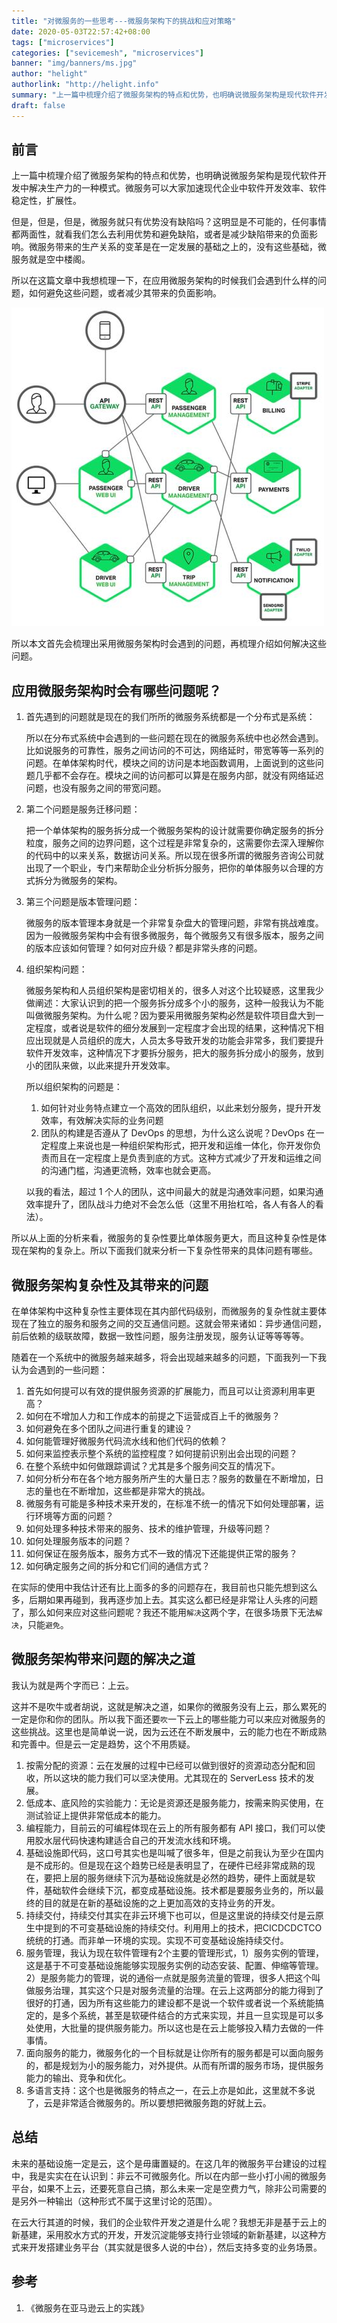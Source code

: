 ```yaml
---
title: "对微服务的一些思考---微服务架构下的挑战和应对策略"
date: 2020-05-03T22:57:42+08:00
tags: ["microservices"]
categories: ["sevicemesh", "microservices"]
banner: "img/banners/ms.jpg"
author: "helight"
authorlink: "http://helight.info"
summary: "上一篇中梳理介绍了微服务架构的特点和优势，也明确说微服务架构是现代软件开发中解决生产力的一种模式。微服务可以大家加速现代企业中软件开发效率、软件稳定性，扩展性。"
draft: false
---
```


## 前言
上一篇中梳理介绍了微服务架构的特点和优势，也明确说微服务架构是现代软件开发中解决生产力的一种模式。微服务可以大家加速现代企业中软件开发效率、软件稳定性，扩展性。

但是，但是，但是，微服务就只有优势没有缺陷吗？这明显是不可能的，任何事情都两面性，就看我们怎么去利用优势和避免缺陷，或者是减少缺陷带来的负面影响。微服务带来的生产关系的变革是在一定发展的基础之上的，没有这些基础，微服务就是空中楼阁。

所以在这篇文章中我想梳理一下，在应用微服务架构的时候我们会遇到什么样的问题，如何避免这些问题，或者减少其带来的负面影响。

![](imgs/ms.jpg)

所以本文首先会梳理出采用微服务架构时会遇到的问题，再梳理介绍如何解决这些问题。

## 应用微服务架构时会有哪些问题呢？
1. 首先遇到的问题就是现在的我们所所的微服务系统都是一个分布式是系统：
   
   所以在分布式系统中会遇到的一些问题在现在的微服务系统中也必然会遇到。比如说服务的可靠性，服务之间访问的不可达，网络延时，带宽等等一系列的问题。在单体架构时代，模块之间的访问是本地函数调用，上面说到的这些问题几乎都不会存在。模块之间的访问都可以算是在服务内部，就没有网络延迟问题，也没有服务之间的带宽问题。

2. 第二个问题是服务迁移问题：
   
   把一个单体架构的服务拆分成一个微服务架构的设计就需要你确定服务的拆分粒度，服务之间的边界问题，这个过程是非常复杂的，这需要你去深入理解你的代码中的以来关系，数据访问关系。所以现在很多所谓的微服务咨询公司就出现了一个职业，专门来帮助企业分析拆分服务，把你的单体服务以合理的方式拆分为微服务的架构。

3. 第三个问题是版本管理问题：
   
   微服务的版本管理本身就是一个非常复杂盘大的管理问题，非常有挑战难度。因为一般微服务架构中会有很多微服务，每个微服务又有很多版本，服务之间的版本应该如何管理？如何对应升级？都是非常头疼的问题。

4. 组织架构问题：
   
   微服务架构和人员组织架构是密切相关的，很多人对这个比较疑惑，这里我少做阐述：大家认识到的把一个服务拆分成多个小的服务，这种一般我认为不能叫做微服务架构。为什么呢？因为要采用微服务架构必然是软件项目盘大到一定程度，或者说是软件的细分发展到一定程度才会出现的结果，这种情况下相应出现就是人员组织的庞大，人员太多导致开发的功能会非常多，我们要提升软件开发效率，这种情况下才要拆分服务，把大的服务拆分成小的服务，放到小的团队来做，以此来提升开发效率。

   所以组织架构的问题是：
   1. 如何针对业务特点建立一个高效的团队组织，以此来划分服务，提升开发效率，有效解决实际的业务问题
   2. 团队的构建是否遵从了 DevOps 的思想，为什么这么说呢？DevOps 在一定程度上来说也是一种组织架构形式，把开发和运维一体化，你开发你负责而且在一定程度上是负责到底的方式。这种方式减少了开发和运维之间的沟通门槛，沟通更流畅，效率也就会更高。
   
   以我的看法，超过 1 个人的团队，这中间最大的就是沟通效率问题，如果沟通效率提升了，团队战斗力绝对不会怎么低（这里不用抬杠哈，各人有各人的看法）。

所以从上面的分析来看，微服务的复杂性要比单体服务更大，而且这种复杂性是体现在架构的复杂上。所以下面我们就来分析一下复杂性带来的具体问题有哪些。

## 微服务架构复杂性及其带来的问题

在单体架构中这种复杂性主要体现在其内部代码级别，而微服务的复杂性就主要体现在了独立的服务和服务之间的交互通信问题。这就会带来诸如：异步通信问题，前后依赖的级联故障，数据一致性问题，服务注册发现，服务认证等等等等。

随着在一个系统中的微服务越来越多，将会出现越来越多的问题，下面我列一下我认为会遇到的一些问题：

1. 首先如何提可以有效的提供服务资源的扩展能力，而且可以让资源利用率更高？
2. 如何在不增加人力和工作成本的前提之下运营成百上千的微服务？
3. 如何避免在多个团队之间进行重复的建设？
4. 如何能管理好微服务代码流水线和他们代码的依赖？
5. 如何来监控表示整个系统的监控程度？如何提前识别出会出现的问题？
6. 在整个系统中如何做跟踪调试？尤其是多个服务间交互的情况下。
7. 如何分析分布在各个地方服务所产生的大量日志？服务的数量在不断增加，日志的量也在不断增加，这些都是非常大的挑战。
8. 微服务有可能是多种技术来开发的，在标准不统一的情况下如何处理部署，运行环境等方面的问题？
9. 如何处理多种技术带来的服务、技术的维护管理，升级等问题？
10. 如何处理服务版本的问题？
11. 如何保证在服务版本，服务方式不一致的情况下还能提供正常的服务？
12. 如何确定服务之间的拆分和它们间的通信方式？

在实际的使用中我估计还有比上面多的多的问题存在，我目前也只能先想到这么多，后期如果再碰到，我再逐步加上去。其实这么都已经是非常让人头疼的问题了，那么如何来应对这些问题呢？我还不能用`解决`这两个字，在很多场景下无法`解决`，只能`避免`。

## 微服务架构带来问题的解决之道

我认为就是两个字而已：上云。

这并不是吹牛或者胡说，这就是解决之道，如果你的微服务没有上云，那么累死的一定是你和你的团队。所以我下面还要`吹`一下云上的哪些能力可以来应对微服务的这些挑战。这里也是简单说一说，因为云还在不断发展中，云的能力也在不断成熟和完善中。但是云一定是趋势，这个不用质疑。

1. 按需分配的资源：云在发展的过程中已经可以做到很好的资源动态分配和回收，所以这块的能力我们可以坚决使用。尤其现在的 ServerLess 技术的发展。
2. 低成本、底风险的实验能力：无论是资源还是服务能力，按需来购买使用，在测试验证上提供非常低成本的能力。
3. 编程能力，目前云的可编程体现在云上的所有服务都有 API 接口，我们可以使用胶水层代码快速构建适合自己的开发流水线和环境。
4. 基础设施即代码，这口号其实也是叫喊了很多年，但是之前我认为至少在国内是不成形的。但是现在这个趋势已经是表明显了，在硬件已经非常成熟的现在，要把上层的服务继续下沉为基础设施就是必然的趋势，硬件上面就是软件，基础软件会继续下沉，都变成基础设施。技术都是要服务业务的，所以最终的目的就是在新的基础设施的之上更加高效的支持业务的开发。
5. 持续交付，持续交付其实在非云环境下也可以，但是这里说的持续交付是云原生中提到的不可变基础设施的持续交付。利用用上的技术，把CICDCDCTCO统统的打通。而非单一环境的实现。实现不可变基础设施持续交付。
6. 服务管理，我认为现在软件管理有2个主要的管理形式，1）服务实例的管理，这是基于不可变基础设施能够实现服务实例的动态安装、配置、伸缩等管理。2）是服务能力的管理，说的通俗一点就是服务流量的管理，很多人把这个叫做服务治理，其实这个只是对服务流量的治理。在云上这两部分的能力得到了很好的打通，因为所有这些能力的建设都不是说一个软件或者说一个系统能搞定的，是多个系统，甚至是软硬件结合的方式来实现，并且一旦实现是可以多处使用，大批量的提供服务能力。所以这也是在云上能够投入精力去做的一件事情。
7. 面向服务的能力，微服务化的一个目标就是让你所有的服务都是可以面向服务的，都是规划为小的服务能力，对外提供。从而有所谓的服务市场，提供服务能力的输出、竞争和优化。
8. 多语言支持：这个也是微服务的特点之一，在云上亦是如此，这里就不多说了，云是非常适合微服务的。所以要想把微服务跑的好就上云。


## 总结
未来的基础设施一定是云，这个是毋庸置疑的。在这几年的微服务平台建设的过程中，我是实实在在认识到：非云不可微服务化。所以在内部一些小打小闹的微服务平台，如果不上云，还要死意自己搞，那么未来一定是空费力气，除非公司需要的是另外一种输出（这种形式不属于这里讨论的范围）。

在云大行其道的时候，我们的企业软件开发之道是什么呢？我想无非是基于云上的新基建，采用胶水方式的开发，开发沉淀能够支持行业领域的新新基建，以这种方式来开发搭建业务平台（其实就是很多人说的中台），然后支持多变的业务场景。

## 参考
1. 《微服务在亚马逊云上的实践》